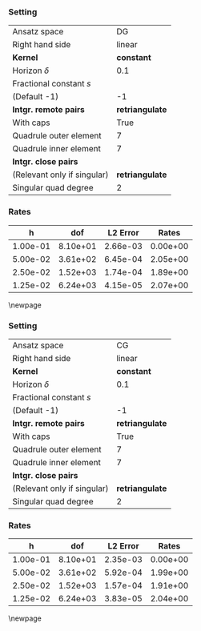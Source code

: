### Setting
| | |
| --- | --- |
| Ansatz space | DG |
| Right hand side | linear |
| **Kernel** | **constant** |
| Horizon $\delta$ | 0.1 |
| Fractional constant $s$
(Default -1) | -1 |
| **Intgr. remote pairs** | **retriangulate** |
| With caps | True |
| Quadrule outer element | 7 |
| Quadrule inner element | 7 |
| **Intgr. close pairs**
(Relevant only if singular) | **retriangulate** |
| Singular quad degree | 2 |
### Rates
| h| dof| L2 Error| Rates| 
|---|---|---|---|
| 1.00e-01 | 8.10e+01 | 2.66e-03 | 0.00e+00 |
| 5.00e-02 | 3.61e+02 | 6.45e-04 | 2.05e+00 |
| 2.50e-02 | 1.52e+03 | 1.74e-04 | 1.89e+00 |
| 1.25e-02 | 6.24e+03 | 4.15e-05 | 2.07e+00 |
\newpage 
### Setting
| | |
| --- | --- |
| Ansatz space | CG |
| Right hand side | linear |
| **Kernel** | **constant** |
| Horizon $\delta$ | 0.1 |
| Fractional constant $s$
(Default -1) | -1 |
| **Intgr. remote pairs** | **retriangulate** |
| With caps | True |
| Quadrule outer element | 7 |
| Quadrule inner element | 7 |
| **Intgr. close pairs**
(Relevant only if singular) | **retriangulate** |
| Singular quad degree | 2 |
### Rates
| h| dof| L2 Error| Rates| 
|---|---|---|---|
| 1.00e-01 | 8.10e+01 | 2.35e-03 | 0.00e+00 |
| 5.00e-02 | 3.61e+02 | 5.92e-04 | 1.99e+00 |
| 2.50e-02 | 1.52e+03 | 1.57e-04 | 1.91e+00 |
| 1.25e-02 | 6.24e+03 | 3.83e-05 | 2.04e+00 |
\newpage 
